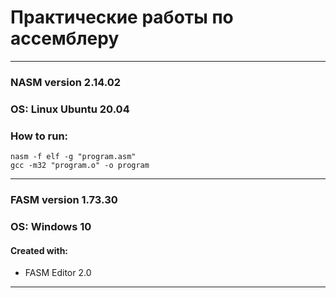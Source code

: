 # Практические работы по ассемблеру
-------------------------

### NASM version 2.14.02
### OS: Linux Ubuntu 20.04
### How to run:

```
nasm -f elf -g "program.asm"
gcc -m32 "program.o" -o program
```

-------------------------
### FASM version 1.73.30
### OS: Windows 10
#### Created with:
* FASM Editor 2.0
-------------------------

